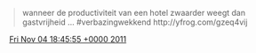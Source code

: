 > wanneer de productiviteit van een hotel zwaarder weegt dan gastvrijheid \.\.\. \#verbazingwekkend  http://yfrog\.com/gzeq4vij

<img src="../../media/tweet.ico" width="12" /> [Fri Nov 04 18:45:55 +0000 2011](https://twitter.com/DromerDenker/status/132529021429878784)